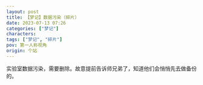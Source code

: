 ```yaml
---
layout: post
title: 【梦记】数据污染（碎片）
date: 2023-07-13 07:26
categories: ["梦记"]
characters: 
tags: ["梦记", "碎片"]
pov: 第一人称视角
origin: 个站
---
```


实验室数据污染，需要删除。故意提前告诉师兄弟了，知道他们会悄悄先去做备份的。
